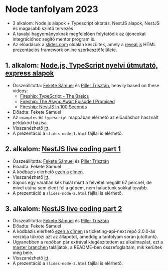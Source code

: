 # Node tanfolyam 2023

* 3 alkalom: Node.js alapok + Typescript oktatás, NestJS alapok, NestJS és magasabb szintű tervezés
* A tavalyi hagyományoknak megfelelően folytatódik az újoncokat integrációhoz segítő mentor program is.
* Az előadások a [slides.com](https://slides.com/) oldalán készültek, amely a [reveal.js](https://revealjs.com/) HTML prezentációs framework online szerkesztőfelülete.

## 1. alkalom: [Node.js, TypeScript nyelvi útmutató, express alapok](https://slides.com/samuelfekete/node-1)

* Összeállította: [Fekete Sámuel](https://github.com/Tschonti) és [Piller Trisztán](https://github.com/triszt4n), heavily based on these videos:
  * [Fireship: TypeScript - The Basics](https://www.youtube.com/watch?v=ahCwqrYpIuM&ab_channel=Fireship)
  * [Fireship: The Async Await Episode I Promised](https://www.youtube.com/watch?v=vn3tm0quoqE&ab_channel=Fireship)
  * [Fireship: NestJS in 100 Seconds](https://www.youtube.com/watch?v=0M8AYU_hPas&ab_channel=Fireship)
* Előadta: Fekete Sámuel
* Az `examples` és `typescript` mappában elérhető az előadáshoz használt példakód bázisa.
* Visszanézhető [itt](https://youtu.be/JC_vwfie2LQ).
* A prezentáció a `slides-node-1.html` fájllal is elérhető.

## 2. alkalom: [NestJS live coding part 1](https://slides.com/samuelfekete/node-2)

* Összeállította: [Fekete Sámuel](https://github.com/Tschonti) és [Piller Trisztán](https://github.com/triszt4n)
* Előadta: Fekete Sámuel
* A kódbázis elérhető [ezen a címen](https://github.com/kir-dev/ticketing-api-next/tree/1.0.0).
* Visszanézhető [itt](https://www.youtube.com/watch?v=Rktjn0PYyBM).
* Sajnos egy váratlan kék halál miatt a felvétel megállt 67 percnél, de mivel utána sem éledt fel a gépem, nem haladtunk sokkal tovább.
* A prezentáció a `slides-node-2.html` fájllal is elérhető.

## 3. alkalom: [NestJS live coding part 2](https://slides.com/samuelfekete/nodejs-3)

* Összeállította: [Fekete Sámuel](https://github.com/Tschonti) és [Piller Trisztán](https://github.com/triszt4n)
* Előadta: Fekete Sámuel
* A kódbázis elérhető [ezen a címen](https://github.com/kir-dev/ticketing-api-next/tree/2.0.0) (a ticketing-api-next repó 2.0.0-ás verziója tükrözi azt az állapotot, ameddig a tanfolyam során jutottunk).
* Ugyanebben a repóban pár extrával kiegészítettem az alkalmazást, ezt a [master branchen](https://github.com/kir-dev/ticketing-api-next) találjátok, a README-ben összefoglaltam, mik kerültek még bele.
* Visszanézhető [itt](https://www.youtube.com/watch?v=FnOO_3I6XQk).
* A prezentáció a `slides-node-3.html` fájllal is elérhető.
